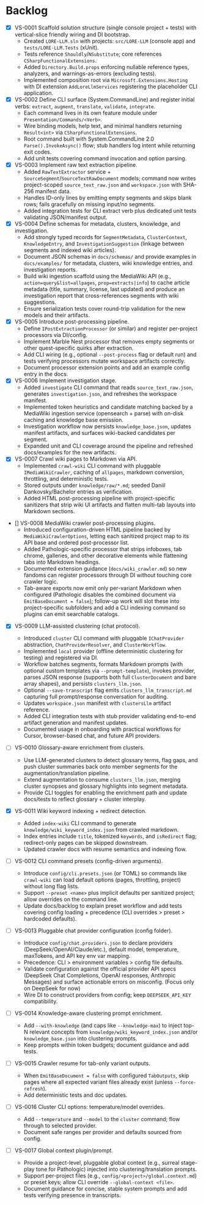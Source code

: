 # Backlog

- [x] VS-0001 Scaffold solution structure (single console project + tests) with vertical-slice friendly wiring and DI bootstrap.
  - Created `LORE-LLM.sln` with projects: `src/LORE-LLM` (console app) and `tests/LORE-LLM.Tests` (xUnit).
  - Tests reference `Shouldly`/`NSubstitute`; core references `CSharpFunctionalExtensions`.
  - Added `Directory.Build.props` enforcing nullable reference types, analyzers, and warnings-as-errors (excluding tests).
  - Implemented composition root via `Microsoft.Extensions.Hosting` with DI extension `AddLoreLlmServices` registering the placeholder CLI application.
- [x] VS-0002 Define CLI surface (System.CommandLine) and register initial verbs: `extract`, `augment`, `translate`, `validate`, `integrate`.
  - Each command lives in its own feature module under `Presentation/Commands/<Verb>`.
  - Wire binding models, help text, and minimal handlers returning `Result<int>` via `CSharpFunctionalExtensions`.
  - Root command built with System.CommandLine 2.0 `Parse().InvokeAsync()` flow; stub handlers log intent while returning exit codes.
  - Add unit tests covering command invocation and option parsing.
- [x] VS-0003 Implement raw text extraction pipeline.
  - Added `RawTextExtractor` service + `SourceSegment`/`SourceTextRawDocument` models; command now writes project-scoped `source_text_raw.json` and `workspace.json` with SHA-256 manifest data.
  - Handles ID-only lines by emitting empty segments and skips blank rows; fails gracefully on missing input/no segments.
  - Added integration tests for CLI extract verb plus dedicated unit tests validating JSON/manifest output.
- [x] VS-0004 Define schemas for metadata, clusters, knowledge, and investigation.
  - Add strongly typed records for `SegmentMetadata`, `ClusterContext`, `KnowledgeEntry`, and `InvestigationSuggestion` (linkage between segments and indexed wiki articles).
  - Document JSON schemas in `docs/schemas/` and provide examples in `docs/examples/` for metadata, clusters, wiki knowledge entries, and investigation reports.
  - Build wiki ingestion scaffold using the MediaWiki API (e.g., `action=query&list=allpages`, `prop=extracts|info`) to cache article metadata (title, summary, license, last updated) and produce an investigation report that cross-references segments with wiki suggestions.
  - Ensure serialization tests cover round-trip validation for the new models and their artifacts.
- [x] VS-0005 Introduce post-processing pipeline.
  - Define `IPostExtractionProcessor` (or similar) and register per-project processors via DI/config.
  - Implement Marble Nest processor that removes empty segments or other quest-specific quirks after extraction.
  - Add CLI wiring (e.g., optional `--post-process` flag or default run) and tests verifying processors mutate workspace artifacts correctly.
  - Document processor extension points and add an example config entry in the docs.
- [x] VS-0006 Implement investigation stage.
  - Added `investigate` CLI command that reads `source_text_raw.json`, generates `investigation.json`, and refreshes the workspace manifest.
  - Implemented token heuristics and candidate matching backed by a MediaWiki ingestion service (opensearch + parse) with on-disk caching and knowledge base emission.
  - Investigation workflow now persists `knowledge_base.json`, updates manifest artifacts, and surfaces wiki-backed candidates per segment.
  - Expanded unit and CLI coverage around the pipeline and refreshed docs/examples for the new artifacts.
- [x] VS-0007 Crawl wiki pages to Markdown via API.
  - Implemented `crawl-wiki` CLI command with pluggable `IMediaWikiCrawler`, caching of `allpages`, markdown conversion, throttling, and deterministic tests.
  - Stored outputs under `knowledge/raw/*.md`; seeded Daniil Dankovsky/Bachelor entries as verification.
  - Added HTML post-processing pipeline with project-specific sanitizers that strip wiki UI artifacts and flatten multi-tab layouts into Markdown sections.
- [] VS-0008 MediaWiki crawler post-processing plugins.
  - Introduced configuration-driven HTML pipeline backed by `MediaWikiCrawlerOptions`, letting each sanitized project map to its API base and ordered post-processor list.
  - Added Pathologic-specific processor that strips infoboxes, tab chrome, galleries, and other decorative elements while flattening tabs into Markdown headings.
  - Documented extension guidance (`docs/wiki_crawler.md`) so new fandoms can register processors through DI without touching core crawler logic.
  - Tab-aware exports now emit only per-variant Markdown when configured (Pathologic disables the combined document via `EmitBaseDocument = false`); follow-up work will slot these into project-specific subfolders and add a CLI indexing command so plugins can emit searchable catalogs.
- [x] VS-0009 LLM-assisted clustering (chat protocol).
  - Introduced `cluster` CLI command with pluggable `IChatProvider` abstraction, `ChatProviderResolver`, and `ClusterWorkflow`.
  - Implemented `local` provider (offline deterministic clustering for testing) and registered via DI.
  - Workflow batches segments, formats Markdown prompts (with optional custom templates via `--prompt-template`), invokes provider, parses JSON response (supports both full `ClusterDocument` and bare array shapes), and persists `clusters_llm.json`.
  - Optional `--save-transcript` flag emits `clusters_llm_transcript.md` capturing full prompt/response conversation for auditing.
  - Updates `workspace.json` manifest with `clustersLlm` artifact reference.
  - Added CLI integration tests with stub provider validating end-to-end artifact generation and manifest updates.
  - Documented usage in onboarding with practical workflows for Cursor, browser-based chat, and future API providers.
- [ ] VS-0010 Glossary-aware enrichment from clusters.
  - Use LLM-generated clusters to detect glossary terms, flag gaps, and push cluster summaries back onto member segments for the augmentation/translation pipeline.
  - Extend augmentation to consume `clusters_llm.json`, merging cluster synopses and glossary highlights into segment metadata.
  - Provide CLI toggles for enabling the enrichment path and update docs/tests to reflect glossary + cluster interplay.

- [x] VS-0011 Wiki keyword indexing + redirect detection.
  - Added `index-wiki` CLI command to generate `knowledge/wiki_keyword_index.json` from crawled markdown.
  - Index entries include `title`, tokenized `keywords`, and `isRedirect` flag; redirect-only pages can be skipped downstream.
  - Updated crawler docs with resume semantics and indexing flow.

- [ ] VS-0012 CLI command presets (config-driven arguments).
  - Introduce `config/cli.presets.json` (or TOML) so commands like `crawl-wiki` can load default options (pages, throttling, project) without long flag lists.
  - Support `--preset <name>` plus implicit defaults per sanitized project; allow overrides on the command line.
  - Update docs/backlog to explain preset workflow and add tests covering config loading + precedence (CLI overrides > preset > hardcoded defaults).

- [ ] VS-0013 Pluggable chat provider configuration (config folder).
  - Introduce `config/chat.providers.json` to declare providers (DeepSeek/OpenAI/Claude/etc.), default model, temperature, maxTokens, and API key env var mapping.
  - Precedence: CLI > environment variables > config file defaults.
  - Validate configuration against the official provider API specs (DeepSeek Chat Completions, OpenAI responses, Anthropic Messages) and surface actionable errors on misconfig. (Focus only on DeepSeek for now)
  - Wire DI to construct providers from config; keep `DEEPSEEK_API_KEY` compatibility.

- [ ] VS-0014 Knowledge-aware clustering prompt enrichment.
  - Add `--with-knowledge` (and caps like `--knowledge-max`) to inject top-N relevant concepts from `knowledge/wiki_keyword_index.json` and/or `knowledge_base.json` into clustering prompts.
  - Keep prompts within token budgets; document guidance and add tests.

- [ ] VS-0015 Crawler resume for tab-only variant outputs.
  - When `EmitBaseDocument = false` with configured `TabOutputs`, skip pages where all expected variant files already exist (unless `--force-refresh`).
  - Add deterministic tests and doc updates.

- [ ] VS-0016 Cluster CLI options: temperature/model overrides.
  - Add `--temperature` and `--model` to the `cluster` command; flow through to selected provider.
  - Document safe ranges per provider and defaults sourced from config.

- [ ] VS-0017 Global context plugin/prompt.
  - Provide a project-level, pluggable global context (e.g., surreal stage-play tone for Pathologic) injected into clustering/translation prompts.
  - Support per-project files (e.g., `config/<project>/global.context.md`) or preset keys; allow CLI override `--global-context <file>`.
  - Document guidance for concise, stable system prompts and add tests verifying presence in transcripts.


